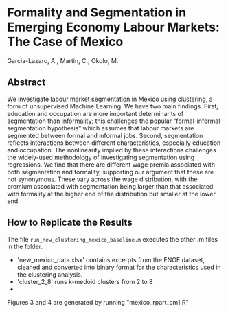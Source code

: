 # Formality and Segmentation in Emerging Economy Labour Markets: The Case of Mexico

Garcia-Lazaro, A., Martin, C., Okolo, M.

## Abstract

We investigate labour market segmentation in Mexico using clustering, a form of unsupervised Machine Learning. We have two main findings. 
First, education and occupation are more important determinants of segmentation than informality; this challenges the popular “formal-informal segmentation
hypothesis” which assumes that labour markets are segmented between formal and informal jobs.
Second, segmentation reflects interactions between different characteristics, especially education and occupation.
The nonlinearity implied by these interactions challenges the widely-used methodology of investigating segmentation using regressions.
We find that there are different wage premia associated with both segmentation and formality, supporting our argument that these are not synonymous. These vary across
the wage distribution, with the premium associated with segmentation being larger than that associated with formality at the higher end of the distribution but smaller at the lower end.

## How to Replicate the Results

The file `run_new_clustering_mexico_baseline.m` executes the other .m files in the folder.
- 'new_mexico_data.xlsx' contains excerpts from the ENOE dataset, cleaned and converted into binary format for the characteristics used in the clustering analysis.
- 'cluster_2_8' runs k-medoid clusters from 2 to 8
-  



Figures 3 and 4 are generated by running "mexico_rpart_cm1.R"

